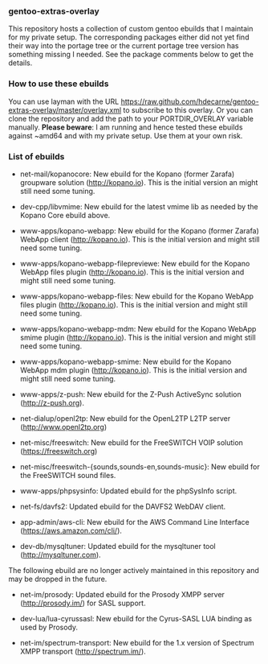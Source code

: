 ### gentoo-extras-overlay
This repository hosts a collection of custom gentoo ebuilds that I maintain for my private setup.
The corresponding packages either did not yet find their way into the portage tree or the current portage tree version has something missing I needed. See the package comments below to get the details.

### How to use these ebuilds
You can use layman with the URL https://raw.github.com/hdecarne/gentoo-extras-overlay/master/overlay.xml to subscribe to this overlay. Or you can clone the repository and add the path to your PORTDIR\_OVERLAY variable manually.
__Please beware__: I am running and hence tested these ebuilds against ~amd64 and with my private setup. Use them at your own risk.

### List of ebuilds

* net-mail/kopanocore: New ebuild for the Kopano (former Zarafa) groupware solution (http://kopano.io). This is the initial version an might still need some tuning.

* dev-cpp/libvmime: New ebuild for the latest vmime lib as needed by the Kopano Core ebuild above.

* www-apps/kopano-webapp: New ebuild for the Kopano (former Zarafa) WebApp client (http://kopano.io). This is the initial version and might still need some tuning.

* www-apps/kopano-webapp-filepreviewe: New ebuild for the Kopano WebApp files plugin (http://kopano.io). This is the initial version and might still need some tuning.

* www-apps/kopano-webapp-files: New ebuild for the Kopano WebApp files plugin (http://kopano.io). This is the initial version and might still need some tuning.

* www-apps/kopano-webapp-mdm: New ebuild for the Kopano WebApp smime plugin (http://kopano.io). This is the initial version and might still need some tuning.

* www-apps/kopano-webapp-smime: New ebuild for the Kopano WebApp mdm plugin (http://kopano.io). This is the initial version and might still need some tuning.

* www-apps/z-push: New ebuild for the Z-Push ActiveSync solution (http://z-push.org).

* net-dialup/openl2tp: New ebuild for the OpenL2TP L2TP server (http://www.openl2tp.org)

* net-misc/freeswitch: New ebuild for the FreeSWITCH VOIP solution (https://freeswitch.org)

* net-misc/freeswitch-{sounds,sounds-en,sounds-music}: New ebuild for the FreeSWITCH sound files.

* www-apps/phpsysinfo: Updated ebuild for the phpSysInfo script.

* net-fs/davfs2: Updated ebuild for the DAVFS2 WebDAV client.

* app-admin/aws-cli: New ebuild for the AWS Command Line Interface (https://aws.amazon.com/cli/).

* dev-db/mysqltuner: Updated ebuild for the mysqltuner tool (http://mysqltuner.com).

The following ebuild are no longer actively maintained in this repository and may be dropped in the future.

* net-im/prosody: Updated ebuild for the Prosody XMPP server (http://prosody.im/) for SASL support.

* dev-lua/lua-cyrussasl: New ebuild for the Cyrus-SASL LUA binding as used by Prosody.

* net-im/spectrum-transport: New ebuild for the 1.x version of Spectrum XMPP transport (http://spectrum.im/).
